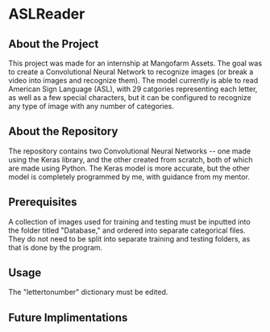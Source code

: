 # ASLReader

## About the Project

This project was made for an internship at Mangofarm Assets. The goal was to create a Convolutional Neural Network to recognize images (or break a video into images and recognize them). The model currently is able to read American Sign Language (ASL), with 29 catgories representing each letter, as well as a few special characters, but it can be configured to recognize any type of image with any number of categories.

## About the Repository

The repository contains two Convolutional Neural Networks -- one made using the Keras library, and the other created from scratch, both of which are made using Python. The Keras model is more accurate, but the other model is completely programmed by me, with guidance from my mentor. 

## Prerequisites

A collection of images used for training and testing must be inputted into the folder titled "Database," and ordered into separate categorical files. They do not need to be split into separate training and testing folders, as that is done by the program. 

## Usage

The "lettertonumber" dictionary must be edited.

## Future Implimentations
